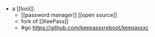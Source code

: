 - a [[tool]].
  - [[password manager]] [[open source]]
  - fork of [[KeePass]]
  - #go https://github.com/keepassxreboot/keepassxc

